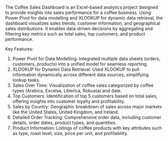 The Coffee Sales Dashboard is an Excel-based analytics project designed to provide insights into sales performance for a coffee business. Using Power Pivot for data modelling and XLOOKUP for dynamic data retrieval, the dashboard visualizes sales trends, customer information, and geographical sales distributions. It enables data-driven decisions by aggregating and filtering key metrics such as total sales, top customers, and product performance.

Key Features:
1.	Power Pivot for Data Modelling: Integrated multiple data sheets (orders, customers, products) into a unified model for seamless reporting.
2.	XLOOKUP for Dynamic Data Retrieval: Used XLOOKUP to pull information dynamically across different data sources, simplifying lookup tasks.
3.	Sales Over Time: Visualization of coffee sales categorized by coffee types (Arabica, Excelsa, Liberica, Robusta) and date.
4.	Top Customers: Identification of top 5 customers based on total sales, offering insights into customer loyalty and profitability.
5.	Sales by Country: Geographic breakdown of sales across major markets like the United States, United Kingdom, and Ireland.
6.	Detailed Order Tracking: Comprehensive order data, including customer details, order dates, product types, and quantities.
7.	Product Information: Listings of coffee products with key attributes such as type, roast level, size, price per unit, and profitability.

